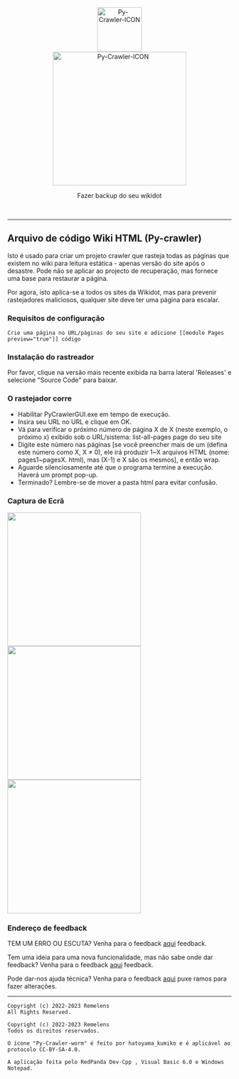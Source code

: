 <div class="center" align="center">
  <a href="#">
    <img alt="Py-Crawler-ICON" src="https://rmlsdisk.wikidot.com/local--files/file:github/Pyc" width="100px">
  </a><br/>
  <img alt="Py-Crawler-ICON" src="https://rmlsdisk.wikidot.com/local--files/file:github/pyctext.png" width="300px">
  <p>Fazer backup do seu wikidot</p>
  <img alt="" src="https://img.shields.io/github/license/Remelens/WD-crawler">&nbsp;&nbsp;<img alt="" src="https://img.shields.io/github/v/release/Remelens/WD-Crawler?include_prereleases">&nbsp;&nbsp;<img alt="" src="https://img.shields.io/github/stars/Remelens/WD-crawler">
</div>

----------------

## Arquivo de código Wiki HTML (Py-crawler)

Isto é usado para criar um projeto crawler que rasteja todas as páginas que existem no wiki para leitura estática - apenas versão do site após o desastre. 
Pode não se aplicar ao projecto de recuperação, mas fornece uma base para restaurar a página. 

Por agora, isto aplica-se a todos os sites da Wikidot, mas para prevenir rastejadores maliciosos, qualquer site deve ter uma página para escalar.

### **Requisitos de configuração**

```
Crie uma página no URL/páginas do seu site e adicione [[module Pages preview="true"]] código
```

### **Instalação do rastreador**

Por favor, clique na versão mais recente exibida na barra lateral 'Releases' e selecione "Source Code" para baixar.

### **O rastejador corre**
* Habilitar PyCrawlerGUI.exe em tempo de execução.
* Insira seu URL no URL e clique em OK.
* Vá para verificar o próximo número de página X de X (neste exemplo, o próximo x) exibido sob o URL/sistema: list-all-pages page do seu site
* Digite este número nas páginas [se você preencher mais de um (defina este número como X, X ≠ 0), ele irá produzir 1~X arquivos HTML (nome: pages1~pagesX. html), mas (X-1) e X são os mesmos], e então wrap.
* Aguarde silenciosamente até que o programa termine a execução. Haverá um prompt pop-up.
* Terminado? Lembre-se de mover a pasta html para evitar confusão.

### **Captura de Ecrã**
<img alt="" src="https://s1.ax1x.com/2023/02/20/pSXVpQJ.jpg" width="300px">  
<img alt="" src="https://s1.ax1x.com/2023/02/20/pSXExWF.jpg" width="300px">  
<img alt="" src="https://s1.ax1x.com/2023/02/20/pSXEzz4.jpg" width="300px">

### **Endereço de feedback**
TEM UM ERRO OU ESCUTA? Venha para o feedback [aqui](https://github.com/Remelens/WD-crawler/issues) feedback.

Tem uma ideia para uma nova funcionalidade, mas não sabe onde dar feedback? Venha para o feedback [aqui](https://github.com/Remelens/WD-crawler/issues) feedback.

Pode dar-nos ajuda técnica? Venha para o feedback [aqui](https://github.com/Remelens/WD-crawler/fork) puxe ramos para fazer alterações.

----------

```
Copyright (c) 2022-2023 Remelens
All Rights Reserved.

Copyright (c) 2022-2023 Remelens
Todos os direitos reservados.

O ícone "Py-Crawler-worm" é feito por hatoyama_kumiko e é aplicável ao protocolo CC-BY-SA-4.0.

A aplicação feita pelo RedPanda Dev-Cpp , Visual Basic 6.0 e Windows Notepad.
```
